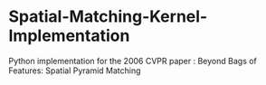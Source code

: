 # Spatial-Matching-Kernel-Implementation
Python implementation for the 2006 CVPR paper : Beyond Bags of Features: Spatial Pyramid Matching

